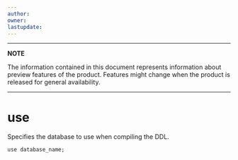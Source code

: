 ```yaml
---
author: 
owner: 
lastupdate: 
---
```


---

**NOTE**

The information contained in this document represents information about preview features of the product. Features might change when the product is released for general availability.

---

# use

Specifies the database to use when compiling the DDL.

```
use database_name;
```